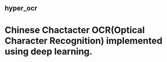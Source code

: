 ## hyper_ocr
# Chinese Chactacter OCR(Optical Character Recognition) implemented using deep learning.
